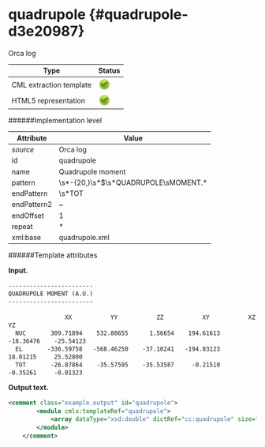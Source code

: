 # quadrupole {#quadrupole-d3e20987}

Orca log

| Type                                                                                                                                                                                                  | Status                                                                                                                                                                                                |
|----|----|
| CML extraction template                                                                                                                                                                               | ![](/imgs/Total.png)                                                                                                                                                                                  |
| HTML5 representation                                                                                                                                                                                  | ![](/imgs/Total.png)                                                                                                                                                                                  |

######Implementation level

| Attribute                                                                                                                                                                                             | Value                                                                                                                                                                                                 |
|----|----|
| *source*                                                                                                                                                                                              | Orca log                                                                                                                                                                                              |
| id                                                                                                                                                                                                    | quadrupole                                                                                                                                                                                            |
| name                                                                                                                                                                                                  | Quadrupole moment                                                                                                                                                                                     |
| pattern                                                                                                                                                                                               | \\s\*-{20,}\\s\*\$\\s\*QUADRUPOLE\\sMOMENT.\*                                                                                                                                                         |
| endPattern                                                                                                                                                                                            | \\s\*TOT                                                                                                                                                                                              |
| endPattern2                                                                                                                                                                                           | \~                                                                                                                                                                                                    |
| endOffset                                                                                                                                                                                             | 1                                                                                                                                                                                                     |
| repeat                                                                                                                                                                                                | \*                                                                                                                                                                                                    |
| xml:base                                                                                                                                                                                              | quadrupole.xml                                                                                                                                                                                        |

######Template attributes

**Input.**

    ------------------------
    QUADRUPOLE MOMENT (A.U.)
    ------------------------

                    XX           YY           ZZ           XY           XZ           YZ
      NUC       309.71894    532.88655      1.56654    194.61613    -18.36476    -25.54123
      EL       -336.59758   -568.46250    -37.10241   -194.83123     18.01215     25.52800
      TOT       -26.87864    -35.57595    -35.53587     -0.21510     -0.35261     -0.01323
        

**Output text.**

```xml
<comment class="example.output" id="quadrupole">
        <module cmlx:templateRef="quadrupole">
            <array dataType="xsd:double" dictRef="cc:quadrupole" size="18">309.71894 -336.59758 -26.87864 532.88655 -568.46250 -35.57595 1.56654 -37.10241 -35.53587 194.61613 -194.83123 -0.21510 -18.36476 18.01215 -0.35261 -25.54123 25.52800 -0.01323</array>
        </module>
    </comment>
```
